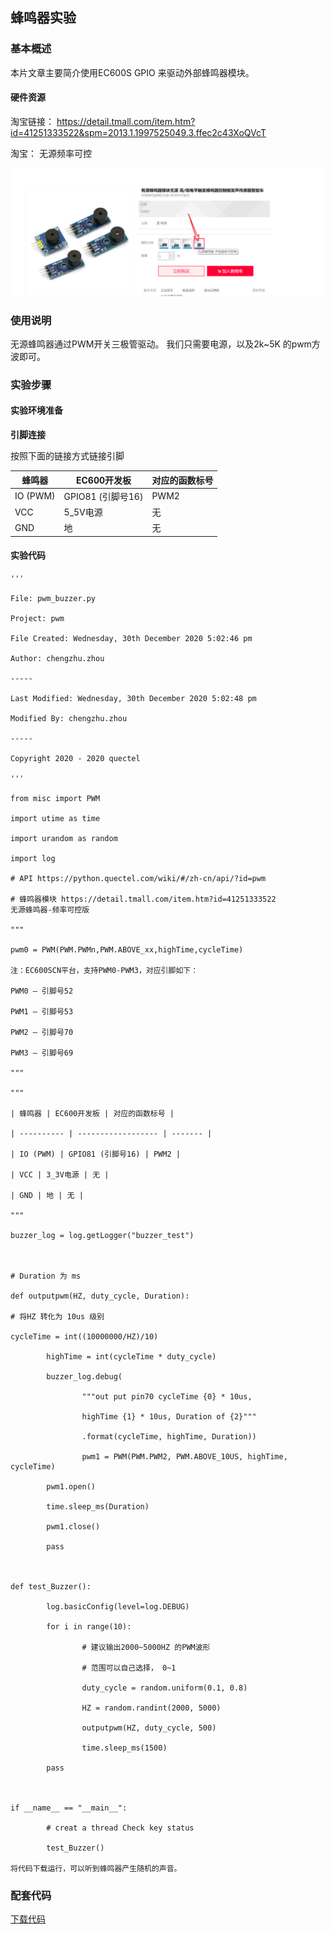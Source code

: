 ## 蜂鸣器实验

### 基本概述

本片文章主要简介使用EC600S GPIO 来驱动外部蜂鸣器模块。

#### 硬件资源

淘宝链接：
<https://detail.tmall.com/item.htm?id=41251333522&spm=2013.1.1997525049.3.ffec2c43XoQVcT>

淘宝： 无源频率可控

![](media/8aab25aa717d0a0be57094d08fc53b28.png)

### 使用说明

无源蜂鸣器通过PWM开关三极管驱动。 我们只需要电源，以及2k~5K 的pwm方波即可。

### 实验步骤

#### 实验环境准备

 **引脚连接**

按照下面的链接方式链接引脚

| **蜂鸣器** | **EC600开发板**   | **对应的函数标号** |
| ---------- | ----------------- | ------------------ |
| IO (PWM)   | GPIO81 (引脚号16) | PWM2               |
| VCC        | 5_5V电源          | 无                 |
| GND        | 地                | 无                 |

#### 实验代码

```
'''

File: pwm_buzzer.py

Project: pwm

File Created: Wednesday, 30th December 2020 5:02:46 pm

Author: chengzhu.zhou

-----

Last Modified: Wednesday, 30th December 2020 5:02:48 pm

Modified By: chengzhu.zhou

-----

Copyright 2020 - 2020 quectel

'''

from misc import PWM

import utime as time

import urandom as random

import log

# API https://python.quectel.com/wiki/#/zh-cn/api/?id=pwm

# 蜂鸣器模块 https://detail.tmall.com/item.htm?id=41251333522
无源蜂鸣器-频率可控版

"""

pwm0 = PWM(PWM.PWMn,PWM.ABOVE_xx,highTime,cycleTime)

注：EC600SCN平台，支持PWM0-PWM3，对应引脚如下：

PWM0 – 引脚号52

PWM1 – 引脚号53

PWM2 – 引脚号70

PWM3 – 引脚号69

"""

"""

| 蜂鸣器 | EC600开发板 | 对应的函数标号 |

| ---------- | ------------------ | ------- |

| IO (PWM) | GPIO81 (引脚号16) | PWM2 |

| VCC | 3_3V电源 | 无 |

| GND | 地 | 无 |

"""

buzzer_log = log.getLogger("buzzer_test")



# Duration 为 ms

def outputpwm(HZ, duty_cycle, Duration):

# 将HZ 转化为 10us 级别

cycleTime = int((10000000/HZ)/10)

		highTime = int(cycleTime * duty_cycle)

		buzzer_log.debug(

				"""out put pin70 cycleTime {0} * 10us,

				highTime {1} * 10us, Duration of {2}"""

				.format(cycleTime, highTime, Duration))

				pwm1 = PWM(PWM.PWM2, PWM.ABOVE_10US, highTime, cycleTime)

		pwm1.open()

		time.sleep_ms(Duration)

		pwm1.close()

		pass



def test_Buzzer():

		log.basicConfig(level=log.DEBUG)

		for i in range(10):

				# 建议输出2000~5000HZ 的PWM波形

				# 范围可以自己选择， 0~1

				duty_cycle = random.uniform(0.1, 0.8)

				HZ = random.randint(2000, 5000)

				outputpwm(HZ, duty_cycle, 500)

				time.sleep_ms(1500)

		pass



if __name__ == "__main__":

		# creat a thread Check key status

		test_Buzzer()

将代码下载运行，可以听到蜂鸣器产生随机的声音。
```

### 配套代码

<!-- * [下载代码](code/pwm_buzzer.py) -->
 <a href="zh-cn/QuecPythonTest/code/pwm_buzzer.py" target="_blank">下载代码</a>